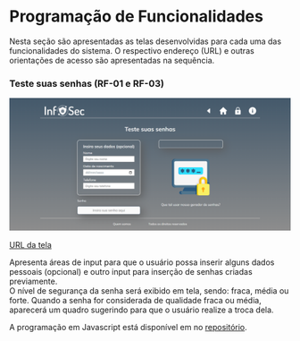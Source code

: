 # Programação de Funcionalidades

Nesta seção são apresentadas as telas desenvolvidas para cada uma das funcionalidades do sistema. O respectivo endereço (URL) e outras orientações de acesso são apresentadas na sequência.

### Teste suas senhas (RF-01 e RF-03)

<img scale=1.2 src="https://github.com/ICEI-PUC-Minas-PMV-ADS/pmv-ads-2022-2-e1-proj-web-t2-seguranca_informacao/blob/main/docs/img/Template_teste_senhas.png?raw=true"/>  

[URL da tela](https://icei-puc-minas-pmv-ads.github.io/pmv-ads-2022-2-e1-proj-web-t2-seguranca_informacao/src/pages/analiseSenhas.html)

Apresenta áreas de input para que o usuário possa inserir alguns dados pessoais (opcional) e outro input para inserção de senhas criadas previamente.  
O nível de segurança da senha será exibido em tela, sendo: fraca, média ou forte.
Quando a senha for considerada de qualidade fraca ou média, aparecerá um quadro sugerindo para que o usuário realize a troca dela.  

A programação em Javascript está disponível em no [repositório](https://github.com/ICEI-PUC-Minas-PMV-ADS/pmv-ads-2022-2-e1-proj-web-t2-seguranca_informacao/blob/main/src/Javascript/validar_senha.js).
